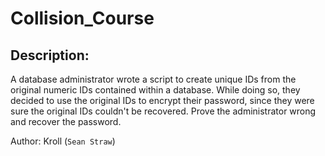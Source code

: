 
# Collision_Course
## Description:
A database administrator wrote a script to create unique IDs from the original numeric IDs contained within a database. While doing so, they decided to use the original IDs to encrypt their password, since they were sure the original IDs couldn't be recovered. Prove the administrator wrong and recover the password.

Author: Kroll (`Sean Straw`)

